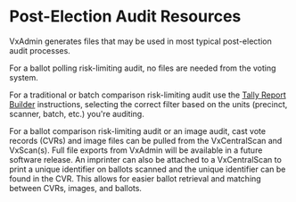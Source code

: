 # Post-Election Audit Resources

VxAdmin generates files that may be used in most typical post-election audit processes.&#x20;

For a ballot polling risk-limiting audit, no files are needed from the voting system.

For a traditional or batch comparison risk-limiting audit use the [Tally Report Builder](../election-night-guides/reports.md#tally-report-builder) instructions, selecting the correct filter based on the units (precinct, scanner, batch, etc.) you're auditing.

For a ballot comparison risk-limiting audit or an image audit, cast vote records (CVRs) and image files can be pulled from the VxCentralScan and VxScan(s). Full file exports from VxAdmin will be available in a future software release. An imprinter can also be attached to a VxCentralScan to print a unique identifier on ballots scanned and the unique identifier can be found in the CVR. This allows for easier ballot retrieval and matching between CVRs, images, and ballots.&#x20;
